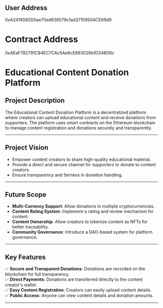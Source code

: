 ## User Address
0xA2419082D0ae70ad936579c1ad3715950ACE69d9
# Contract Address
0xAEaF782791C94EC7CAc5Ae6cE893026b1D348D6c
# Educational Content Donation Platform

## Project Description
The Educational Content Donation Platform is a decentralized platform where creators can upload educational content and receive donations from supporters. The platform uses smart contracts on the Ethereum blockchain to manage content registration and donations securely and transparently.

---

## Project Vision
- Empower content creators to share high-quality educational material.  
- Provide a direct and secure channel for supporters to donate to content creators.  
- Ensure transparency and fairness in donation handling.  

---

## Future Scope
- **Multi-Currency Support**: Allow donations in multiple cryptocurrencies.  
- **Content Rating System**: Implement a rating and review mechanism for content.  
- **Content Ownership**: Allow creators to tokenize content as NFTs for better traceability.  
- **Community Governance**: Introduce a DAO-based system for platform governance.  

---

## Key Features
✅ **Secure and Transparent Donations**: Donations are recorded on the blockchain for full transparency.  
✅ **Direct Payments**: Donations are transferred directly to the content creator's wallet.  
✅ **Easy Content Registration**: Creators can easily upload content details.  
✅ **Public Access**: Anyone can view content details and donation amounts.  

---

